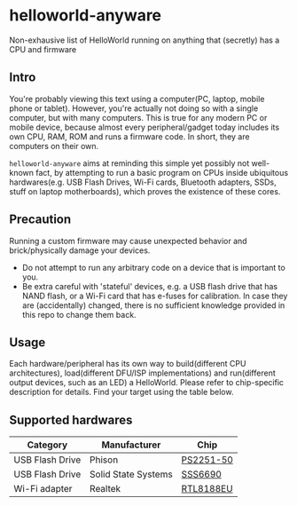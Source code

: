 # helloworld-anyware
Non-exhausive list of HelloWorld running on anything that (secretly) has a CPU and firmware

## Intro
You're probably viewing this text using a computer(PC, laptop, mobile phone or tablet). However, you're actually not doing so with a single computer, but with many computers. This is true for any modern PC or mobile device, because almost every peripheral/gadget today includes its own CPU, RAM, ROM and runs a firmware code. In short, they are computers on their own.  

`helloworld-anyware` aims at reminding this simple yet possibly not well-known fact, by attempting to run a basic program on CPUs inside ubiquitous hardwares(e.g. USB Flash Drives, Wi-Fi cards, Bluetooth adapters, SSDs, stuff on laptop motherboards), which proves the existence of these cores.  

## Precaution
Running a custom firmware may cause unexpected behavior and brick/physically damage your devices. 
 - Do not attempt to run any arbitrary code on a device that is important to you.
 - Be extra careful with 'stateful' devices, e.g. a USB flash drive that has NAND flash, or a Wi-Fi card that has e-fuses for calibration. In case they are (accidentally) changed, there is no sufficient knowledge provided in this repo to change them back.

## Usage
Each hardware/peripheral has its own way to build(different CPU architectures), load(different DFU/ISP implementations) and run(different output devices, such as an LED) a HelloWorld. Please refer to chip-specific description for details. Find your target using the table below.

## Supported hardwares
|      Category       |     Manufacturer    |                  Chip                   | 
|---------------------|---------------------|-----------------------------------------|
|   USB Flash Drive   |       Phison        |   [PS2251-50](./src/phison/ps2251-50)   |
|   USB Flash Drive   | Solid State Systems |     [SSS6690](./src/sss/sss6690)        |
|    Wi-Fi adapter    |       Realtek       |   [RTL8188EU](./src/realtek/rtl8188eu)  |

